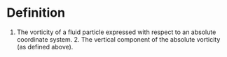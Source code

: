 # Definition

1.  The vorticity of a fluid particle expressed with respect to an
    absolute coordinate system. 2. The vertical component of the
    absolute vorticity (as defined above).
